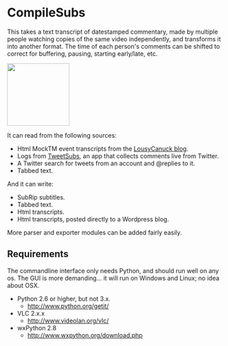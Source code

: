 CompileSubs
===========
This takes a text transcript of datestamped commentary, made by
multiple people watching copies of the same video independently, and
transforms it into another format. The time of each person's
comments can be shifted to correct for buffering, pausing, starting
early/late, etc.

<img src="https://raw.github.com/Vhati/CompileSubs/master/img/screenshot01.png" width="145px" height="auto" />

It can read from the following sources:
* Html MockTM event transcripts from the [LousyCanuck blog](http://freethoughtblogs.com/lousycanuck/?s=Mock+The+Movie+transcript).
* Logs from [TweetSubs](https://github.com/Vhati/TweetSubs), an app that collects comments live from Twitter.
* A Twitter search for tweets from an account and @replies to it.
* Tabbed text.

And it can write:
* SubRip subtitles.
* Tabbed text.
* Html transcripts.
* Html transcripts, posted directly to a Wordpress blog.

More parser and exporter modules can be added fairly easily.


Requirements
------------
The commandline interface only needs Python, and should run well
on any os. The GUI is more demanding... it will run on Windows
and Linux; no idea about OSX.

* Python 2.6 or higher, but not 3.x.
    * http://www.python.org/getit/
* VLC 2.x.x
    * http://www.videolan.org/vlc/
* wxPython 2.8
    * http://www.wxpython.org/download.php
